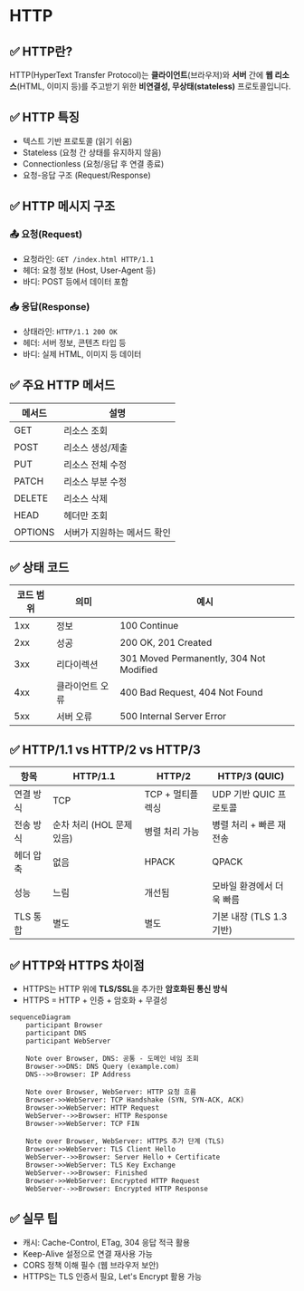 # HTTP

## ✅ HTTP란?

HTTP(HyperText Transfer Protocol)는 **클라이언트**(브라우저)와 **서버** 간에 **웹 리소스**(HTML, 이미지 등)를 주고받기 위한 **비연결성, 무상태(stateless)** 프로토콜입니다.

## ✅ HTTP 특징

- 텍스트 기반 프로토콜 (읽기 쉬움)
- Stateless (요청 간 상태를 유지하지 않음)
- Connectionless (요청/응답 후 연결 종료)
- 요청-응답 구조 (Request/Response)

## ✅ HTTP 메시지 구조

### 📤 요청(Request)

- 요청라인: `GET /index.html HTTP/1.1`
- 헤더: 요청 정보 (Host, User-Agent 등)
- 바디: POST 등에서 데이터 포함

### 📥 응답(Response)

- 상태라인: `HTTP/1.1 200 OK`
- 헤더: 서버 정보, 콘텐츠 타입 등
- 바디: 실제 HTML, 이미지 등 데이터

## ✅ 주요 HTTP 메서드

| 메서드  | 설명                        |
| ------- | --------------------------- |
| GET     | 리소스 조회                 |
| POST    | 리소스 생성/제출            |
| PUT     | 리소스 전체 수정            |
| PATCH   | 리소스 부분 수정            |
| DELETE  | 리소스 삭제                 |
| HEAD    | 헤더만 조회                 |
| OPTIONS | 서버가 지원하는 메서드 확인 |

## ✅ 상태 코드

| 코드 범위 | 의미            | 예시                                    |
| --------- | --------------- | --------------------------------------- |
| 1xx       | 정보            | 100 Continue                            |
| 2xx       | 성공            | 200 OK, 201 Created                     |
| 3xx       | 리다이렉션      | 301 Moved Permanently, 304 Not Modified |
| 4xx       | 클라이언트 오류 | 400 Bad Request, 404 Not Found          |
| 5xx       | 서버 오류       | 500 Internal Server Error               |

## ✅ HTTP/1.1 vs HTTP/2 vs HTTP/3

| 항목      | HTTP/1.1                  | HTTP/2           | HTTP/3 (QUIC)             |
| --------- | ------------------------- | ---------------- | ------------------------- |
| 연결 방식 | TCP                       | TCP + 멀티플렉싱 | UDP 기반 QUIC 프로토콜    |
| 전송 방식 | 순차 처리 (HOL 문제 있음) | 병렬 처리 가능   | 병렬 처리 + 빠른 재전송   |
| 헤더 압축 | 없음                      | HPACK            | QPACK                     |
| 성능      | 느림                      | 개선됨           | 모바일 환경에서 더욱 빠름 |
| TLS 통합  | 별도                      | 별도             | 기본 내장 (TLS 1.3 기반)  |

## ✅ HTTP와 HTTPS 차이점

- HTTPS는 HTTP 위에 **TLS/SSL**을 추가한 **암호화된 통신 방식**
- HTTPS = HTTP + 인증 + 암호화 + 무결성

```mermaid
sequenceDiagram
    participant Browser
    participant DNS
    participant WebServer

    Note over Browser, DNS: 공통 - 도메인 네임 조회
    Browser->>DNS: DNS Query (example.com)
    DNS-->>Browser: IP Address

    Note over Browser, WebServer: HTTP 요청 흐름
    Browser->>WebServer: TCP Handshake (SYN, SYN-ACK, ACK)
    Browser->>WebServer: HTTP Request
    WebServer-->>Browser: HTTP Response
    Browser->>WebServer: TCP FIN

    Note over Browser, WebServer: HTTPS 추가 단계 (TLS)
    Browser->>WebServer: TLS Client Hello
    WebServer-->>Browser: Server Hello + Certificate
    Browser->>WebServer: TLS Key Exchange
    WebServer-->>Browser: Finished
    Browser->>WebServer: Encrypted HTTP Request
    WebServer-->>Browser: Encrypted HTTP Response
```

## ✅ 실무 팁

- 캐시: Cache-Control, ETag, 304 응답 적극 활용
- Keep-Alive 설정으로 연결 재사용 가능
- CORS 정책 이해 필수 (웹 브라우저 보안)
- HTTPS는 TLS 인증서 필요, Let's Encrypt 활용 가능
